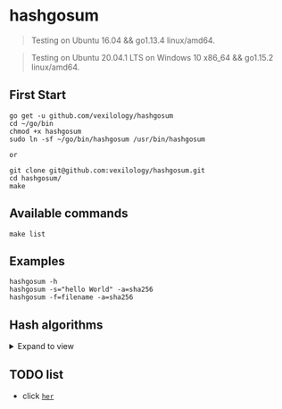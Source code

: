 # hashgosum

> Testing on Ubuntu 16.04 && go1.13.4 linux/amd64.

> Testing on Ubuntu 20.04.1 LTS on Windows 10 x86_64 && go1.15.2 linux/amd64.

## First Start

```
go get -u github.com/vexilology/hashgosum
cd ~/go/bin
chmod +x hashgosum
sudo ln -sf ~/go/bin/hashgosum /usr/bin/hashgosum

or

git clone git@github.com:vexilology/hashgosum.git
cd hashgosum/
make
```

## Available commands
```
make list
```

## Examples
```
hashgosum -h
hashgosum -s="hello World" -a=sha256
hashgosum -f=filename -a=sha256
```

## Hash algorithms
<details>
  <summary>Expand to view</summary>

| Algorithm       | Digest sizes  |
| --------------- | ------------- |
| tiger192,3      |  192 - bit    |
| shake128-224    |  224 - bit    |
| shake128-256    |  256 - bit    |
| shake128-384    |  384 - bit    |
| shake128-512    |  512 - bit    |
| shake256-224    |  224 - bit    |
| shake256-256    |  256 - bit    |
| shake256-384    |  384 - bit    |
| shake256-512    |  512 - bit    |
| keccak224       |  224 - bit    |
| keccak256       |  256 - bit    |
| keccak384       |  384 - bit    |
| keccak512       |  512 - bit    |
| crc32-ieee      |  32  - bit    |
| crc64-ecma      |  64  - bit    |
| crc64-iso       |  64  - bit    |
| adler32         |  32  - bit    |
| blake2s-256     |  256 - bit    |
| blake2b-256     |  256 - bit    |
| blake2b-384     |  384 - bit    |
| blake2b-512     |  512 - bit    |
| ripemd160       |  160 - bit    |
| md2             |  128 - bit    |
| md4             |  128 - bit    |
| md5             |  128 - bit    |
| sha1            |  160 - bit    |
| sha224          |  224 - bit    |
| sha256          |  256 - bit    |
| sha384          |  384 - bit    |
| sha512          |  512 - bit    |
| sha512-224      |  224 - bit    |
| sha512-256      |  256 - bit    |
| sha3-224        |  224 - bit    |
| sha3-256        |  256 - bit    |
| sha3-384        |  384 - bit    |
| sha3-512        |  512 - bit    |
| fnv1-32         |  32  - bit    |
| fnv1-64         |  64  - bit    |
| fnv1-128        |  128 - bit    |
| fnv1a-32        |  32  - bit    |
| fnv1a-64        |  64  - bit    |
| fnv1a-128       |  128 - bit    |

</details>

## TODO list
- click [`her`](./TODO)
